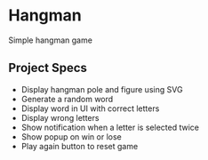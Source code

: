 # Hangman

Simple hangman game

## Project Specs

- Display hangman pole and figure using SVG
- Generate a random word
- Display word in UI with correct letters
- Display wrong letters
- Show notification when a letter is selected twice
- Show popup on win or lose
- Play again button to reset game